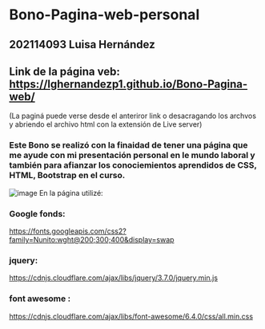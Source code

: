 # Bono-Pagina-web-personal
## 202114093 Luisa Hernández
## Link de la página veb: https://lghernandezp1.github.io/Bono-Pagina-web/
(La paginá puede verse desde el anteriror link o desacragando los archvos y abriendo el archivo html con la extensión de Live server)
### Este Bono se realizó con la finaidad de tener una página que me ayude con mi presentación personal en le mundo laboral y también para afianzar los conociemientos aprendidos de CSS, HTML, Bootstrap en el curso.
![image](https://github.com/lghernandezp1/Bono-Pagina-web/assets/88736572/884bfee1-9609-467e-b9be-f8cf21cf2828)
En la página utilizé:

### Google fonds: 
https://fonts.googleapis.com/css2?family=Nunito:wght@200;300;400&display=swap

### jquery: 
https://cdnjs.cloudflare.com/ajax/libs/jquery/3.7.0/jquery.min.js

### font awesome : 
https://cdnjs.cloudflare.com/ajax/libs/font-awesome/6.4.0/css/all.min.css

